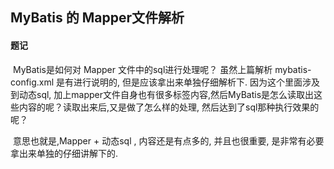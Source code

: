 ## 				MyBatis 的 Mapper文件解析



####  题记

​    MyBatis是如何对 Mapper 文件中的sql进行处理呢？ 虽然上篇解析 mybatis-config.xml 是有进行说明的, 但是应该拿出来单独仔细解析下.  因为这个里面涉及到动态sql, 加上mapper文件自身也有很多标签内容,然后MyBatis是怎么读取出这些内容的呢？读取出来后,又是做了怎么样的处理, 然后达到了sql那种执行效果的呢？

​    意思也就是,Mapper + 动态sql , 内容还是有点多的, 并且也很重要, 是非常有必要拿出来单独的仔细讲解下的.